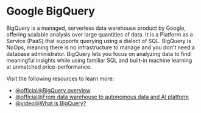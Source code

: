 # Google BigQuery

BigQuery is a managed, serverless data warehouse product by Google, offering scalable analysis over large quantities of data. It is a Platform as a Service (PaaS) that supports querying using a dialect of SQL. BigQuery is NoOps, meaning there is no infrastructure to manage and you don't need a database administrator. BigQuery lets you focus on analyzing data to find meaningful insights while using familiar SQL and built-in machine learning at unmatched price-performance.

Visit the following resources to learn more:

- [@official@BigQuery overview](https://cloud.google.com/bigquery/docs/introduction)
- [@official@From data warehouse to autonomous data and AI platform](https://cloud.google.com/bigquery)
- [@video@What is BigQuery?](https://www.youtube.com/watch?v=d3MDxC_iuaw)


